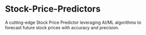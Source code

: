 # Stock-Price-Predictors
A cutting-edge Stock Price Predictor leveraging AI/ML algorithms to forecast future stock prices with accuracy and precision.
